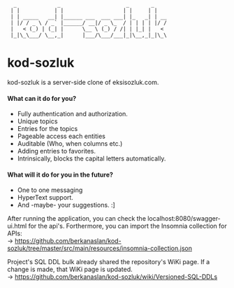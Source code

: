 ```
  _             _                     _       _    
 | |           | |                   | |     | |   
 | | _____   __| |______ ___  ___ ___| |_   _| | __
 | |/ / _ \ / _` |______/ __|/ _ \_  / | | | | |/ /
 |   < (_) | (_| |      \__ \ (_) / /| | |_| |   < 
 |_|\_\___/ \__,_|      |___/\___/___|_|\__,_|_|\_\ 
```

# kod-sozluk

kod-sozluk is a server-side clone of eksisozluk.com.

#### What can it do for you?

- Fully authentication and authorization.
- Unique topics
- Entries for the topics
- Pageable access each entities
- Auditable (Who, when columns etc.)
- Adding entries to favorites.
- Intrinsically, blocks the capital letters automatically.

#### What will it do for you in the future?

- One to one messaging
- HyperText support.
- And -maybe- your suggestions. :]

After running the application, you can check the localhost:8080/swagger-ui.html for the api's. Forthermore, you can
import the Insomnia collection for APIs: <br>
-> https://github.com/berkanaslan/kod-sozluk/tree/master/src/main/resources/insomnia-collection.json

Project's SQL DDL bulk already shared the repository's WiKi page. If a change is made, that WiKi page is updated. <br>
-> https://github.com/berkanaslan/kod-sozluk/wiki/Versioned-SQL-DDLs

